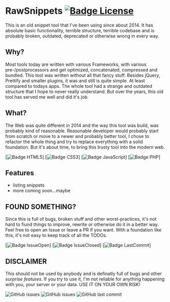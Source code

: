 # RawSnippets [![Badge License]][License]

This is an old snippet tool that I've been using since about 2014.
It has absolute basic functionality, terrible structure, terrible codebase and is probably broken, outdated, deprecated or otherwise wrong in every way.


## Why?
Most tools today are written with various Frameworks, with various pre-/postprocessors and get optimized, concatenated, compressed and bundled.
This tool was written without all that fancy stuff.
Besides jQuery, Prettify and smaller plugins, it was and still is quite simple. At least compared to todays apps.
The whole tool had a strange and outdated structure that I hope to never really understand.
But over the years, this old tool has served me well and did it's job.

## What?
The Web was quite different in 2014 and the way this tool was build, was probably kind of reasonable.
Reasonable developer would probably start from scratch or move to a newer and probably better tool, I chose to refactor the whole thing and try to replace everything with a solid foundation.
But it's about time, to bring this trusty tool into the modern web.


[![Badge HTML5]] [![Badge CSS3]] [![Badge JavaScript]] [![Badge PHP]]

## Features

 * listing snippets
 * more coming soon...maybe

## FOUND SOMETHING?

Since this is full of bugs, broken stuff and other worst-practices, it's not hard to fiund things to improve, rewrite or otherwise do it in a better way. Feel free to open an Issue or leave a PR if you want. With a foundation like this, it's not easy to keep track of all the TODOs.

[![Badge IssueOpen]] [![Badge IssueClosed]] [![Badge LastCommit]]


## DISCLAIMER
This should not be used by anybody and is definatly full of bugs and other *surprise features*.
If you try to use it, I'm not reliable for anything happening with you, your server or your data.
USE IT ON YOUR OWN RISK!


<!----------------------------------------------------------------------------->

[Badge License]: https://img.shields.io/badge/License-GPLv3-yellow.svg?style=for-the-badge

[Badge HTML5]: https://img.shields.io/badge/HTML5-E34F26?style=for-the-badge&logo=html5&logoColor=white
[Badge CSS3]: https://img.shields.io/badge/CSS3-1572B6?style=for-the-badge&logo=css3&logoColor=white
[Badge JavaScript]: https://img.shields.io/badge/JavaScript-F7DF1E?style=for-the-badge&logo=javascript&logoColor=white
[Badge PHP]: https://img.shields.io/badge/PHP_%5E7.2-777BB4?style=for-the-badge&logo=php&logoColor=white

[Badge IssueOpen]: https://img.shields.io/badge/CSS3-1572B6?style=for-the-badge&logo=css3&logoColor=white
[Badge IssueClosed]: https://img.shields.io/badge/JavaScript-F7DF1E?style=for-the-badge&logo=javascript&logoColor=white
[Badge LastCommit]: https://img.shields.io/badge/PHP_%5E7.2-777BB4?style=for-the-badge&logo=php&logoColor=white


<!-- [Preview]: https://watchy.sqfmi.com/img/watchy_render.png -->

[Contribute]: Contribute.md
[License]: LICENSE

![GitHub issues](https://img.shields.io/github/issues-raw/rawsta/RawSnippets?style=for-the-badge&logo=github) ![GitHub issues](https://img.shields.io/github/issues-closed-raw/rawsta/RawSnippets?style=for-the-badge&logo=github) ![GitHub last commit](https://img.shields.io/github/last-commit/rawsta/rawsnippets?style=for-the-badge&logo=github)
